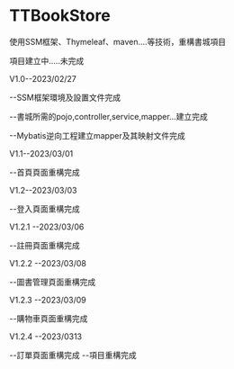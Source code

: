 # TTBookStore
使用SSM框架、Thymeleaf、maven....等技術，重構書城項目




項目建立中.....未完成








V1.0--2023/02/27

--SSM框架環境及設置文件完成

--書城所需的pojo,controller,service,mapper...建立完成

--Mybatis逆向工程建立mapper及其映射文件完成

V1.1--2023/03/01

--首頁頁面重構完成

V1.2--2023/03/03

--登入頁面重構完成

V1.2.1 --2023/03/06

--註冊頁面重構完成

V1.2.2 --2023/03/08

--圖書管理頁面重構完成

V1.2.3 --2023/03/09

--購物車頁面重構完成

V1.2.4 --2023/0313

--訂單頁面重構完成
--項目重構完成
